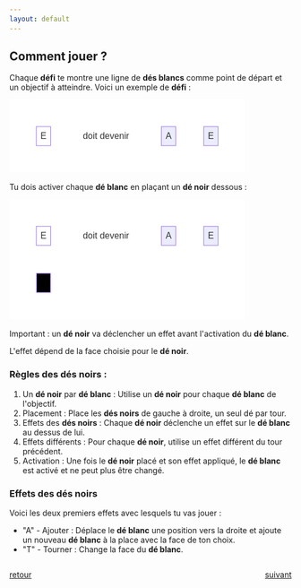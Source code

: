 ```yaml
---
layout: default
---
```


<div markdown="1">

## Comment jouer ?

Chaque **défi** te montre une ligne de **dés blancs** comme point de départ et un objectif à atteindre. Voici un exemple de **défi** :

![](assets/db.png)

Tu dois activer chaque **dé blanc** en plaçant un **dé noir** dessous :

![](assets/dbn.png)

Important : un **dé noir** va déclencher un effet avant l'activation du **dé blanc**.

L'effet dépend de la face choisie pour le **dé noir**.

</div>

<div markdown="1">

### Règles des **dés noirs** :

1. Un **dé noir** par **dé blanc** : Utilise un **dé noir** pour chaque **dé blanc** de l'objectif.
2. Placement : Place les **dés noirs** de gauche à droite, un seul dé par tour.
3. Effets des **dés noirs** : Chaque **dé noir** déclenche un effet sur le **dé blanc** au dessus de lui.
4. Effets différents : Pour chaque **dé noir**, utilise un effet différent du tour précédent.
5. Activation : Une fois le **dé noir** placé et son effet appliqué, le **dé blanc** est activé et ne peut plus être changé.

### Effets des dés noirs

Voici les deux premiers effets avec lesquels tu vas jouer :

- "A" - Ajouter : Déplace le **dé blanc** une position vers la droite et ajoute un nouveau **dé blanc** à la place avec la face de ton choix.
- "T" - Tourner : Change la face du **dé blanc**.

</div>

<div markdown="1" style="grid-column: 1 / -1; display: flex; justify-content: space-between">

[retour](./)

[suivant](./2)

</div>
